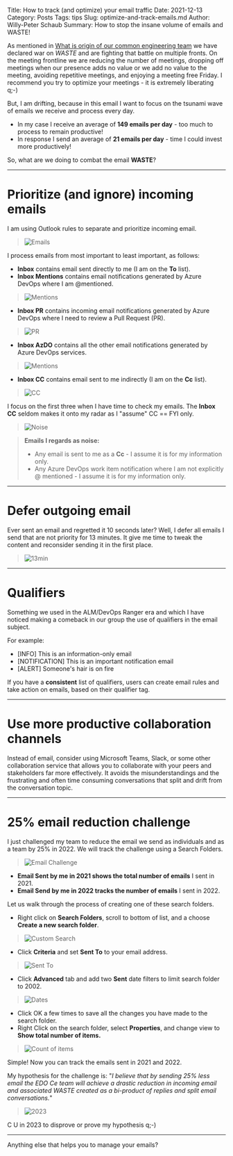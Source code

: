 Title: How to track (and optimize) your email traffic
Date: 2021-12-13
Category: Posts 
Tags: tips
Slug: optimize-and-track-emails.md
Author: Willy-Peter Schaub
Summary: How to stop the insane volume of emails and WASTE!

As mentioned in [What is origin of our common engineering team](/common-engineering-journal-1.html) we have declared war on *WASTE* and are fighting that battle on multiple fronts. On the meeting frontline we are reducing the number of meetings, dropping off meetings when our presence adds no value or we add no value to the meeting, avoiding repetitive meetings, and enjoying a meeting free Friday. I recommend you try to optimize your meetings - it is extremely liberating q;-) 

But, I am drifting, because in this email I want to focus on the tsunami wave of emails we receive and process every day. 

- In my case I receive an average of **149 emails per day** - too much to process to remain productive! 
- In response I send an average of **21 emails per day** - time I could invest more productively!

So, what are we doing to combat the email **WASTE**?

---

# Prioritize (and ignore) incoming emails

I am using Outlook rules to separate and prioritize incoming email.

> ![Emails](../Images/optimize-and-track-emails-1.png)

I process emails from most important to least important, as follows:

- **Inbox** contains email sent directly to me (I am on the **To** list).
- **Inbox Mentions** contains email notifications generated by Azure DevOps where I am @mentioned.

> ![Mentions](../Images/optimize-and-track-emails-2.png)

- **Inbox PR** contains incoming email notifications generated by Azure DevOps where I need to review a Pull Request (PR).

> ![PR](../Images/optimize-and-track-emails-3.png)

- **Inbox AzDO** contains all the other email notifications generated by Azure DevOps services.


> ![Mentions](../Images/optimize-and-track-emails-4.png)

- **Inbox CC** contains email sent to me indirectly (I am on the **Cc** list).


> ![CC](../Images/optimize-and-track-emails-5.png)

I focus on the first three when I have time to check my emails. The **Inbox CC** seldom makes it onto my radar as I "assume" CC == FYI only.

> ![Noise](../Images/optimize-and-track-emails-0.png)

> 
> **Emails I regards as noise:**
> - Any email is sent to me as a **Cc** - I assume it is for my information only.
> - Any Azure DevOps work item notification where I am not explicitly @ mentioned - I assume it is for my information only.
> 

---

# Defer outgoing email

Ever sent an email and regretted it 10 seconds later? Well, I defer all emails I send that are not priority for 13 minutes. It give me time to tweak the content and reconsider sending it in the first place.

> ![13min](../Images/optimize-and-track-emails-6.png)

---

# Qualifiers

Something we used in the ALM/DevOps Ranger era and which I have noticed making a comeback in our group the use of qualifiers in the email subject.

For example:

- [INFO] This is an information-only email
- [NOTIFICATION] This is an important notification email
- [ALERT] Someone's hair is on fire

If you have a **consistent** list of qualifiers, users can create email rules and take action on emails, based on their qualifier tag.

---

# Use more productive collaboration channels

Instead of email, consider using Microsoft Teams, Slack, or some other collaboration service that allows you to collaborate with your peers and stakeholders far more effectively. It avoids the misunderstandings and the frustrating and often time consuming conversations that split and drift from the conversation topic.

---

# 25% email reduction challenge

I just challenged my team to reduce the email we send as individuals and as a team by 25% in 2022. We will track the challenge using a Search Folders.

> ![Email Challenge](../Images/optimize-and-track-emails-7.png)

- **Email Sent by me in 2021 shows the total number of emails** I sent in 2021.
- **Email Send by me in 2022 tracks the number of emails** I sent in 2022.

Let us walk through the process of creating one of these search folders.

- Right click on **Search Folders**, scroll to bottom of list, and a choose **Create a new search folder**.

> ![Custom Search](../Images/optimize-and-track-emails-8.png)

- Click **Criteria** and set **Sent To** to your email address.

> ![Sent To](../Images/optimize-and-track-emails-9.png)

- Click **Advanced** tab and add two **Sent** date filters to limit search folder to 2002.

> ![Dates](../Images/optimize-and-track-emails-10.png)

- Click OK a few times to save all the changes you have made to the search folder.
- Right Click on the search folder, select **Properties**, and change view to **Show total number of items.**

> ![Count of items](../Images/optimize-and-track-emails-11.png)

Simple! Now you can track the emails sent in 2021 and 2022.

My hypothesis for the challenge is: "_I believe that by sending 25% less email the EDO Ce team will achieve a drastic reduction in incoming email and associated WASTE created as a bi-product of replies and split email conversations._" 

> ![2023](../Images/optimize-and-track-emails-12.png)

C U in 2023 to disprove or prove my hypothesis q;-)

---

Anything else that helps you to manage your emails?

